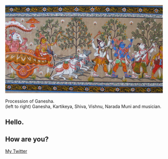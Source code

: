 ![](intro.png)
<p>Procession of Ganesha. 
<br>
(left to right) Ganesha, Kartikeya, Shiva, Vishnu, Narada Muni and musician.</p>

## Hello.

## How are you?

[My Twitter](https://twitter.com/AngadSahni9)
